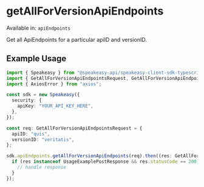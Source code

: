 # getAllForVersionApiEndpoints
Available in: `apiEndpoints`

Get all ApiEndpoints for a particular apiID and versionID.

## Example Usage
```typescript
import { Speakeasy } from "@speakeasy-api/speakeasy-client-sdk-typescript";
import { GetAllForVersionApiEndpointsRequest, GetAllForVersionApiEndpointsResponse } from "@speakeasy-api/speakeasy-client-sdk-typescript/dist/sdk/models/operations";
import { AxiosError } from "axios";

const sdk = new Speakeasy({
  security: {
    apiKey: "YOUR_API_KEY_HERE",
  },
});

const req: GetAllForVersionApiEndpointsRequest = {
  apiID: "quis",
  versionID: "veritatis",
};

sdk.apiEndpoints.getAllForVersionApiEndpoints(req).then((res: GetAllForVersionApiEndpointsResponse | AxiosError) => {
  if (res instanceof UsageExamplePostResponse && res.statusCode == 200) {
    // handle response
  }
});
```